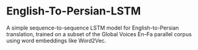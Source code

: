 # English-To-Persian-LSTM
A simple sequence-to-sequence LSTM model for English-to-Persian translation, trained on a subset of the Global Voices En–Fa parallel corpus using word embeddings like Word2Vec.

